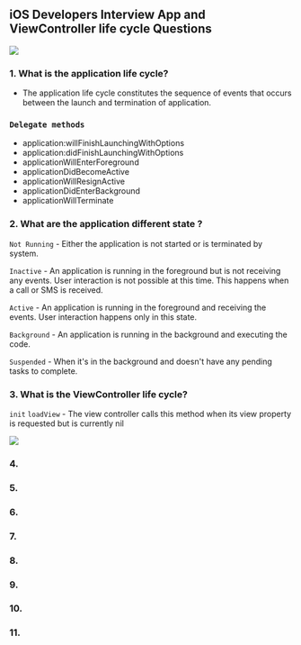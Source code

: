 ## iOS Developers Interview App and ViewController life cycle Questions

![](https://miro.medium.com/v2/resize:fit:2000/1*09LWJWdZSuPrv15I16WYiw.png)

### 1. What is the application life cycle?
  - The application life cycle constitutes the sequence of events that occurs between the launch and termination of 
    application.
### `Delegate methods`
  - application:willFinishLaunchingWithOptions
  - application:didFinishLaunchingWithOptions
  - applicationWillEnterForeground
  - applicationDidBecomeActive
  - applicationWillResignActive
  - applicationDidEnterBackground
  - applicationWillTerminate
    
### 2. What are the application different state ?
  `Not Running`
    - Either the application is not started or is terminated by system. 
    
  `Inactive`
    - An application is running in the foreground but is not receiving any events. User interaction is not possible at this 
      time. This happens when a call or SMS is received.
      
  `Active`
    - An application is running in the foreground and receiving the events. User interaction happens only in this state.
    
  `Background`
    - An application is running in the background and executing the code.
  
  `Suspended`
    -  When it's in the background and doesn't have any pending tasks to complete.
  
### 3. What is the ViewController life cycle?
`init`
`loadView` 
        - The view controller calls this method when its view property is requested but is currently nil
        
![](https://swiftacademy.ir/images/swift-learning/other/view-controller-lifecycle.jpg)
### 4.

### 5.

### 6.

### 7.

### 8.

### 9.

### 10.

### 11.
